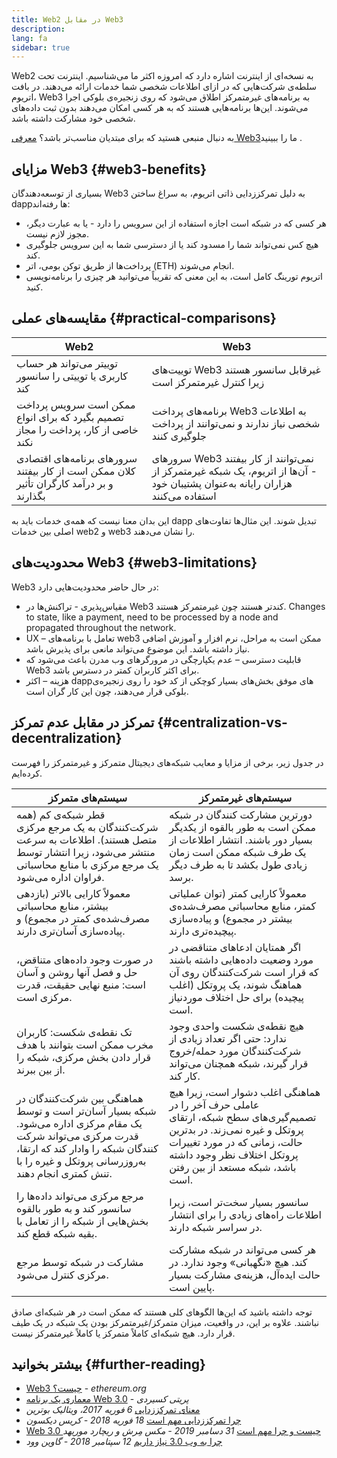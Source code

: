 ```yaml
---
title: Web2 در مقابل Web3
description:
lang: fa
sidebar: true
---
```


Web2 به نسخه‌ای از اینترنت اشاره دارد که امروزه اکثر ما می‌شناسیم. اینترنت تحت سلطه‌ی شرکت‌هایی که در ازای اطلاعات شخصی شما خدمات ارائه می‌دهند. در بافت اتریوم، Web3 به برنامه‌های غیرمتمرکز اطلاق می‌شود که روی زنجیره‌ی بلوکی اجرا می‌شوند. این‌ها برنامه‌هایی هستند که به هر کسی امکان می‌دهند بدون ثبت داده‌های شخصی خود مشارکت داشته باشد.

به دنبال منبعی هستید که برای مبتدیان مناسب‌تر باشد؟ [معرفی Web3‏](/web3/) ما را ببینید.

## مزایای Web3 {#web3-benefits}

بسیاری از توسعه‌دهندگان Web3 به دلیل تمرکززدایی ذاتی اتریوم، به سراغ ساختن dappها رفته‌اند:

- هر کسی که در شبکه است اجازه استفاده از این سرویس را دارد - یا به عبارت دیگر، مجوز لازم نیست.
- هیچ کس نمی‌تواند شما را مسدود کند یا از دسترسی شما به این سرویس جلوگیری کند.
- پرداخت‌ها از طریق توکن بومی، اتر (ETH) انجام می‌شوند.
- اتریوم تورینگ کامل است، به این معنی که تقریباً می‌توانید هر چیزی را برنامه‌نویسی کنید.

## مقایسه‌های عملی {#practical-comparisons}

| Web2                                                                                    | Web3                                                                                                                             |
| --------------------------------------------------------------------------------------- | -------------------------------------------------------------------------------------------------------------------------------- |
| توییتر می‌تواند هر حساب کاربری یا توییتی را سانسور کند                                  | توییت‌های Web3 غیرقابل سانسور هستند زیرا کنترل غیرمتمرکز است                                                                     |
| ممکن است سرویس پرداخت تصمیم بگیرد که برای انواع خاصی از کار، پرداخت را مجاز نکند        | برنامه‌های پرداخت Web3 به اطلاعات شخصی نیاز ندارند و نمی‌توانند از پرداخت جلوگیری کنند                                           |
| سرورهای برنامه‌های اقتصادی کلان ممکن است از کار بیفتند و بر درآمد کارگران تأثیر بگذارند | سرورهای Web3 نمی‌توانند از کار بیفتند - آن‌ها از اتریوم، یک شبکه غیرمتمرکز از هزاران رایانه به‌عنوان پشتیبان خود استفاده می‌کنند |

این بدان معنا نیست که همه‌ی خدمات باید به dapp تبدیل شوند. این مثال‌ها تفاوت‌های اصلی بین خدمات web2 و web3 را نشان می‌دهند.

## محدودیت‌های Web3 {#web3-limitations}

Web3 در حال حاضر محدودیت‌هایی دارد:

- مقیاس‌پذیری - تراکنش‌ها در Web3 کندتر هستند چون غیرمتمرکز هستند. Changes to state, like a payment, need to be processed by a node and propagated throughout the network.
- UX – تعامل با برنامه‌های web3 ممکن است به مراحل، نرم افزار و آموزش اضافی نیاز داشته باشد. این موضوع می‌تواند مانعی برای پذیرش باشد.
- قابلیت دسترسی – عدم یکپارچگی در مرورگرهای وب مدرن باعث می‌شود که Web3 برای اکثر کاربران کمتر در دسترس باشد.
- هزینه – اکثر dappهای موفق بخش‌های بسیار کوچکی از کد خود را روی زنجیره‌ی بلوکی قرار می‌دهند، چون این کار گران است.

## تمرکز در مقابل عدم تمرکز {#centralization-vs-decentralization}

در جدول زیر، برخی از مزایا و معایب شبکه‌های دیجیتال متمرکز و غیرمتمرکز را فهرست کرده‌ایم.

| سیستم‌های متمرکز                                                                                                                                                                                         | سیستم‌های غیرمتمرکز                                                                                                                                                                                                 |
| -------------------------------------------------------------------------------------------------------------------------------------------------------------------------------------------------------- | ------------------------------------------------------------------------------------------------------------------------------------------------------------------------------------------------------------------- |
| قطر شبکه‌ی کم (همه شرکت‌کنندگان به یک مرجع مرکزی متصل هستند). اطلاعات به سرعت منتشر می‌شود، زیرا انتشار توسط یک مرجع مرکزی با منابع محاسباتی فراوان اداره می‌شود.                                        | دورترین مشارکت کنندگان در شبکه ممکن است به طور بالقوه از یکدیگر بسیار دور باشند. انتشار اطلاعات از یک طرف شبکه ممکن است زمان زیادی طول بکشد تا به طرف دیگر برسد.                                                    |
| معمولاً کارایی بالاتر (بازدهی بیشتر، منابع محاسباتی مصرف‌شده‌ی کمتر در مجموع) و پیاده‌سازی آسان‌تری دارند.                                                                                               | معمولاً کارایی کمتر (توان عملیاتی کمتر، منابع محاسباتی مصرف‌شده‌ی بیشتر در مجموع) و پیاده‌سازی پیچیده‌تری دارند.                                                                                                    |
| در صورت وجود داده‌های متناقض، حل و فصل آنها روشن و آسان است: منبع نهایی حقیقت، قدرت مرکزی است.                                                                                                           | اگر همتایان ادعاهای متناقضی در مورد وضعیت داده‌هایی داشته باشند که قرار است شرکت‌کنندگان روی آن هماهنگ شوند، یک پروتکل (اغلب پیچیده) برای حل اختلاف موردنیاز است.                                                   |
| تک نقطه‌ی شکست: کاربران مخرب ممکن است بتوانند با هدف قرار دادن بخش مرکزی، شبکه را از بین ببرند.                                                                                                          | هیچ نقطه‌ی شکست واحدی وجود ندارد: حتی اگر تعداد زیادی از شرکت‌کنندگان مورد حمله/خروج قرار گیرند، شبکه همچنان می‌تواند کار کند.                                                                                      |
| هماهنگی بین شرکت‌کنندگان در شبکه بسیار آسان‌تر است و توسط یک مقام مرکزی اداره می‌شود. قدرت مرکزی می‌تواند شرکت کنندگان شبکه را وادار کند که ارتقا، به‌روزرسانی پروتکل و غیره را با تنش کمتری انجام دهند. | هماهنگی اغلب دشوار است، زیرا هیچ عاملی حرف آخر را در تصمیم‌گیری‌های سطح شبکه، ارتقای پروتکل و غیره نمی‌زند. در بدترین حالت، زمانی که در مورد تغییرات پروتکل اختلاف نظر وجود داشته باشد، شبکه مستعد از بین رفتن است. |
| مرجع مرکزی می‌تواند داده‌ها را سانسور کند و به طور بالقوه بخش‌هایی از شبکه را از تعامل با بقیه شبکه قطع کند.                                                                                             | سانسور بسیار سخت‌تر است، زیرا اطلاعات راه‌های زیادی را برای انتشار در سراسر شبکه دارند.                                                                                                                             |
| مشارکت در شبکه توسط مرجع مرکزی کنترل می‌شود.                                                                                                                                                             | هر کسی می‌تواند در شبکه مشارکت کند. هیچ «نگهبانی» وجود ندارد. در حالت ایده‌آل، هزینه‌ی مشارکت بسیار پایین است.                                                                                                      |

توجه داشته باشید که این‌ها الگوهای کلی هستند که ممکن است در هر شبکه‌ای صادق نباشند. علاوه بر این، در واقعیت، میزان متمرکز/غیرمتمرکز بودن یک شبکه در یک طیف قرار دارد. هیچ شبکه‌ای کاملاً متمرکز یا کاملاً غیرمتمرکز نیست.

## بیشتر بخوانید {#further-reading}

- [Web3 چیست؟](/web3/) - _ethereum.org_
- [معماری یک برنامه Web 3.0](https://www.preethikasireddy.com/post/the-architecture-of-a-web-3-0-application) - _پریتی کسیردی_
- [معنای تمرکززدایی](https://medium.com/@VitalikButerin/the-meaning-of-decentralization-a0c92b76a274) _6 فوریه 2017، ویتالیک بوترین_
- [چرا تمرکززدایی مهم است](https://medium.com/s/story/why-decentralization-matters-5e3f79f7638e) _18 فوریه 2018 - کریس دیکسون_
- [Web 3.0 چیست و چرا مهم است](https://medium.com/fabric-ventures/what-is-web-3-0-why-it-matters-934eb07f3d2b) _31 دسامبر 2019 - مکس مِرش و ریچارد موریهد_
- [چرا به وب 3.0 نیاز داریم](https://medium.com/@gavofyork/why-we-need-web-3-0-5da4f2bf95ab) _12 سپتامبر 2018 - گاوین وود_
